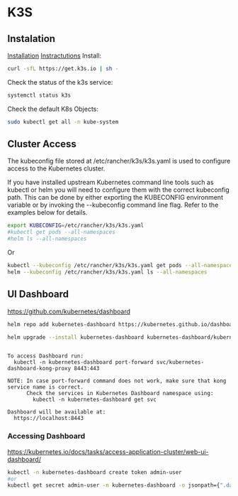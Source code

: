 # K3S

## Instalation

[Installation](https://docs.k3s.io/installation)
[Instractutions](https://www.digitalocean.com/community/tutorials/how-to-setup-k3s-kubernetes-cluster-on-ubuntu)
Install:
```bash
curl -sfL https://get.k3s.io | sh -

```

Check the status of the k3s service:
```bash 
systemctl status k3s

```
Check the default K8s Objects:
```bash
sudo kubectl get all -n kube-system
```

## Cluster Access 

The kubeconfig file stored at /etc/rancher/k3s/k3s.yaml is used to configure access to the Kubernetes cluster. 


 If you have installed upstream Kubernetes command line tools such as kubectl or helm you will need to configure them with the correct kubeconfig path. This can be done by either exporting the KUBECONFIG environment variable or by invoking the --kubeconfig command line flag. Refer to the examples below for details.

 ```bash
export KUBECONFIG=/etc/rancher/k3s/k3s.yaml
#kubectl get pods --all-namespaces
#helm ls --all-namespaces
 ```

Or 

```bash
kubectl --kubeconfig /etc/rancher/k3s/k3s.yaml get pods --all-namespaces
helm --kubeconfig /etc/rancher/k3s/k3s.yaml ls --all-namespaces
```

## UI Dashboard 

https://github.com/kubernetes/dashboard



```bash
helm repo add kubernetes-dashboard https://kubernetes.github.io/dashboard/

helm upgrade --install kubernetes-dashboard kubernetes-dashboard/kubernetes-dashboard --create-namespace --namespace kubernetes-dashboard
```

```text

To access Dashboard run:
  kubectl -n kubernetes-dashboard port-forward svc/kubernetes-dashboard-kong-proxy 8443:443

NOTE: In case port-forward command does not work, make sure that kong service name is correct.
      Check the services in Kubernetes Dashboard namespace using:
        kubectl -n kubernetes-dashboard get svc

Dashboard will be available at:
  https://localhost:8443

```


### Accessing Dashboard 

https://kubernetes.io/docs/tasks/access-application-cluster/web-ui-dashboard/

```bash
kubectl -n kubernetes-dashboard create token admin-user
#or
kubectl get secret admin-user -n kubernetes-dashboard -o jsonpath={".data.token"} | base64 -d

```






